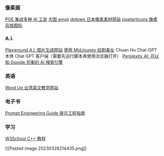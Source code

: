 
### 像素画
[POE 集成多种 AI 工具](https://poe.com)
[大图 emoji](http://fuhao.tuwenla.com/m/emoji.html#top)
[dotown 日本像素素材网站](https://dotown.maeda-design-room.net/)
[pixelarticons 像素风格图标](https://pixelarticons.com/)

### A.I.
[Playground A.I. 图片生成网站](https://playgroundai.com/)
[使用 MidJouney 绘制美女](https://youtu.be/jR6vLdzECDw)
Chuan Hu Chat-GPT 本体 Chat GPT 客户端（需要先运行脚本再使用浏览器打开）
[Perplexity AI: 可以和 Google 抗衡的 AI 搜索引擎](https://www.perplexity.ai/)

### 英语
[Word Up 台湾英文教学网站](https://www.wordup.com.tw)

### 电子书
[Prompt Engineering Guide 提示工程指南](https://promptingguide.azurewebsites.net/?fbclid=IwAR2Qh4yHploJ6R8jOivXytMqA5CXCl7VzE27PPK6yGYaL8RCSF46lrnP-D0)

### 学习
[W3School C++ 教程](https://www.w3schools.com/cpp/default.asp#)

![[Pasted image 20230326214435.png]]


